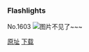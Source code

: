 ### Flashlights
No.1603
![图片不见了~~~](https://imgs.xkcd.com/comics/flashlights.png)

[原址](https://xkcd.com//1603) [下载](https://imgs.xkcd.com/comics/flashlights.png)

